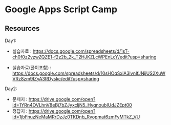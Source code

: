 # Google Apps Script Camp

## Resources

Day1:


- 실습자료 : https://docs.google.com/spreadsheets/d/1sT-ch0f0z2vzwZQZE1-f2z2b_2k_T2HJKZLcWPEnLcY/edit?usp=sharing

- 실습자료(풀이포함) : https://docs.google.com/spreadsheets/d/10sHOqSxiA3lvnIfJNijUS2XuWVRz8zm9IZyA3RDyskc/edit?usp=sharing


Day2:

- 문제지 : https://drive.google.com/open?id=1YRn4OVLhnV8eBj7bZJyxcljN5_HyqnoubIUdJZEpt00
- 정답지 : https://drive.google.com/open?id=1jbFnuzNeMaMRrDzJz0TKDnb_Rvopmat6zmFyMTkZ_VU
